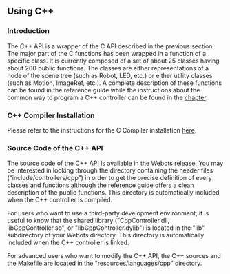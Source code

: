 ## Using C++

### Introduction

The C++ API is a wrapper of the C API described in the previous section. The
major part of the C functions has been wrapped in a function of a specific
class. It is currently composed of a set of about 25 classes having about 200
public functions. The classes are either representations of a node of the scene
tree (such as Robot, LED, etc.) or either utility classes (such as Motion,
ImageRef, etc.). A complete description of these functions can be found in the
reference guide while the instructions about the common way to program a C++
controller can be found in the
[chapter](programming-fundamentals.md#programming-fundamentals).

### C++ Compiler Installation

Please refer to the instructions for the C Compiler installation
[here](using-c.md#c-cpp-compiler-installation).

### Source Code of the C++ API

The source code of the C++ API is available in the Webots release. You may be
interested in looking through the directory containing the header files
("include/controllers/cpp") in order to get the precise definition of every
classes and functions although the reference guide offers a clean description of
the public functions. This directory is automatically included when the C++
controller is compiled.

For users who want to use a third-party development environment, it is useful to
know that the shared library ("CppController.dll, libCppController.so", or
"libCppController.dylib") is located in the "lib" subdirectory of your Webots
directory. This directory is automatically included when the C++ controller is
linked.

For advanced users who want to modify the C++ API, the C++ sources and the
Makefile are located in the "resources/languages/cpp" directory.

